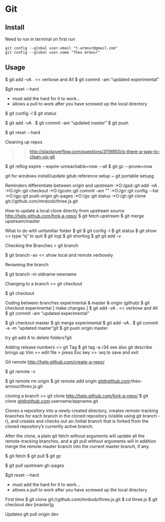 # Git

## Install

Need to run in terminal on first run
```
git config --global user.email "t.armour@gmail.com"
git config --global user.name "Theo Armour"
```

## Usage

$ git add -vA . << verbose and All
$ git commit -am “updated experimental”

$git reset --hard
- must add the hard for it to work...
- allows a pull to work after you have screwed up the local directory





$ git config -l
$ git status

$ git add -vA .
$ git commit -am “updated master”
$ git push

$ git reset --hard



Cleaning up repos
>> http://stackoverflow.com/questions/3119850/is-there-a-way-to-clean-up-git

$ git reflog expire --expire-unreachable=now --all
$ git gc --prune=now



git for windows install/update
gitub reference setup ~ git portable setupg

Reminders
differentiate between origin and upstream
:*O:/gad::git add -vA .
:*O:/gh::git checkout
:*O:/gcom::git commit -am ""
:*O:/gn::git config --list
:*O:/gp::git push origin gh-pages
:*O:/gs::git status
:*O:/gt::git clone git://github.com/mrdoob/three.js.git

How to update a local clone directly from upstream source
http://help.github.com/fork-a-repo/
$ git fetch upstream
$ git merge upstream/master

What to do with unfamiliar folder
$ git
$ git config -l
$ git status
$ git show  << type “q” to quit
$ git logi
$ git shortlog
$ git git add -v .

Checking the Branches > git branch

$ git branch -av <<  show local and remote verbosely

Renaming the branch

$ git branch -m oldname newname

Changing to a branch >> git checkout

$ git checkout <branch>

Coding between branches experimental & master & origin (github)
$ git checkout experimental
[ make changes ]
$ git add -vA . << verbose and All
$ git commit -am “updated experimental”

$ git checkout master
$ git merge experimental
$ git add -vA .
$ git commit -a -m “updated master”git
$ git push origin master

try git add A to delete folders?git

Adding release numbers >> git Tag
$ git tag -a r34
see also git describe
brings up Vim >> edit file > press Exc key >> :wq to save and exit

Git remote
http://help.github.com/create-a-repo/

$ git remote -v

$ git remote rm origin
$ git remote add origin git@github.com:theo-armour/threo.js.git

cloning a branch >> git clone
http://help.github.com/fork-a-repo/
$ git clone git@github.com:username/appname.git

Clones a repository into a newly created directory, creates remote-tracking branches for each branch in the cloned repository (visible using git branch -r), and creates and checks out an /initial branch that is forked from the cloned repository’s currently active branch.

After the clone, a plain git fetch without arguments will update all the remote-tracking branches, and a git pull without arguments will in addition merge the remote master branch into the current master branch, if any.

$ git fetch
$ git pull
$ git gc

$ git pull upstream gh-pages

$git reset --hard
- must add the hard for it to work...
- allows a pull to work after you have screwed up the local directory

First time
$ git clone git://github.com/mrdoob/three.js.git
$ cd three.js
$ git checkout dev [master]g

Updates
git pull origin dev


